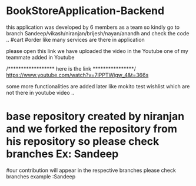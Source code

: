 # BookStoreApplication-Backend


this application was developed by 6 members as a team so kindly go to branch Sandeep/vikash/niranjan/brijesh/nayan/anandh and check the code ..
#cart #order like many services are there in application

please open this link we have uploaded the video in the Youtube one of my teammate added in Youtube

/****************** here is the link ****************/
    https://www.youtube.com/watch?v=7lPPTWigw_4&t=366s   
 
 some more functionalities are added later like mokito test wishlist which are not there in youtube video ..
 
 # base repository created by niranjan and we forked the repository from his repository  so please check branches Ex: Sandeep
 
 #our contribution will appear in the respective branches please check branches example :Sandeep
 

 
